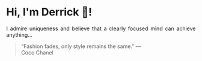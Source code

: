 # Hi, I'm Derrick 👋!
<p align="justify">I admire uniqueness and believe that a clearly focused mind can achieve anything...</p> 
<!-- #quote-start -->
<blockquote>&ldquo;Fashion fades, only style remains the same.&rdquo; &mdash; <footer>Coco Chanel</footer></blockquote>
<!-- #quote-end -->
